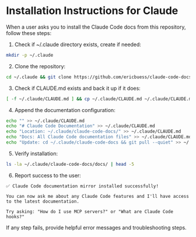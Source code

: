 # Installation Instructions for Claude

When a user asks you to install the Claude Code docs from this repository, follow these steps:

1. Check if ~/.claude directory exists, create if needed:
```bash
mkdir -p ~/.claude
```

2. Clone the repository:
```bash
cd ~/.claude && git clone https://github.com/ericbuess/claude-code-docs.git
```

3. Check if CLAUDE.md exists and back it up if it does:
```bash
[ -f ~/.claude/CLAUDE.md ] && cp ~/.claude/CLAUDE.md ~/.claude/CLAUDE.md.backup
```

4. Append the documentation configuration:
```bash
echo "" >> ~/.claude/CLAUDE.md
echo "# Claude Code Documentation" >> ~/.claude/CLAUDE.md
echo "Location: ~/.claude/claude-code-docs/" >> ~/.claude/CLAUDE.md
echo "Docs: All Claude Code documentation files" >> ~/.claude/CLAUDE.md
echo "Update: cd ~/.claude/claude-code-docs && git pull --quiet" >> ~/.claude/CLAUDE.md
```

5. Verify installation:
```bash
ls -la ~/.claude/claude-code-docs/docs/ | head -5
```

6. Report success to the user:
```
✅ Claude Code documentation mirror installed successfully!

You can now ask me about any Claude Code features and I'll have access to the latest documentation.

Try asking: "How do I use MCP servers?" or "What are Claude Code hooks?"
```

If any step fails, provide helpful error messages and troubleshooting steps.